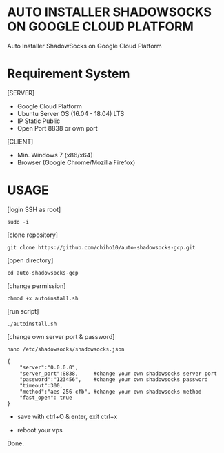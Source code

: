 # AUTO INSTALLER SHADOWSOCKS ON GOOGLE CLOUD PLATFORM

Auto Installer ShadowSocks on Google Cloud Platform

# Requirement System

[SERVER]
- Google Cloud Platform 
- Ubuntu Server OS (16.04 - 18.04) LTS
- IP Static Public
- Open Port 8838 or own port

[CLIENT]
- Min. Windows 7 (x86/x64)
- Browser (Google Chrome/Mozilla Firefox)

# USAGE

[login SSH as root]
```
sudo -i
```
[clone repository]
```
git clone https://github.com/chiho10/auto-shadowsocks-gcp.git
```
[open directory]
```
cd auto-shadowsocks-gcp
```
[change permission]
```
chmod +x autoinstall.sh
```
[run script]
```
./autoinstall.sh
```
[change own server port & password]
```
nano /etc/shadowsocks/shadowsocks.json
```
```
{
    "server":"0.0.0.0",
    "server_port":8838,     #change your own shadowsocks server port
    "password":"123456",    #change your own shadowsocks password
    "timeout":300,
    "method":"aes-256-cfb", #change your own shadowsocks method
    "fast_open": true
}
```
- save with ctrl+O & enter, exit ctrl+x

- reboot your vps

Done.

